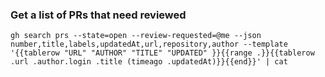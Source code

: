 ### Get a list of PRs that need reviewed

```
gh search prs --state=open --review-requested=@me --json number,title,labels,updatedAt,url,repository,author --template '{{tablerow "URL" "AUTHOR" "TITLE" "UPDATED" }}{{range .}}{{tablerow .url .author.login .title (timeago .updatedAt)}}{{end}}' | cat
```
